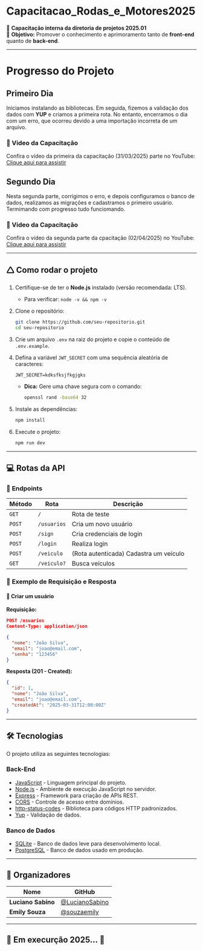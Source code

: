 # Capacitacao_Rodas_e_Motores2025

🚀 **Capacitação interna da diretoria de projetos 2025.01**  
📌 **Objetivo:** Promover o conhecimento e aprimoramento tanto de **front-end** quanto de **back-end**.

---

# Progresso do Projeto

## Primeiro Dia  

Iniciamos instalando as bibliotecas. Em seguida, fizemos a validação dos dados com **YUP** e criamos a primeira rota. No entanto, encerramos o dia com um erro, que ocorreu devido a uma importação incorreta de um arquivo.  

### 🎥 Video da Capacitação

Confira o vídeo da primeira da capacitação (31/03/2025) parte no YouTube: [Clique aqui para assistir](https://youtu.be/ev23-MwNPpQ?si=X-kh7zBnD5EPfKwm)

## Segundo Dia  

Nesta segunda parte, corrigimos o erro, e depois configuramos o banco de dados, realizamos as migrações e cadastramos o primeiro usuário. Termimando com progresso tudo funciomando.

### 🎥 Video da Capacitação

Confira o vídeo da segunda parte da cpacitação (02/04/2025) no YouTube: [Clique aqui para assistir](https://youtu.be/ev23-MwNPpQ?si=X-kh7zBnD5EPfKwm) 

---

## 🛆 Como rodar o projeto

1. Certifique-se de ter o **Node.js** instalado (versão recomendada: LTS).  
   - Para verificar: `node -v && npm -v`  
2. Clone o repositório:
   ```bash
   git clone https://github.com/seu-repositorio.git
   cd seu-repositorio
   ```
3. Crie um arquivo `.env` na raiz do projeto e copie o conteúdo de `.env.example`.  
4. Defina a variável `JWT_SECRET` com uma sequência aleatória de caracteres:
   ```env
   JWT_SECRET=kdksfksjfkgjgks
   ```
   - **Dica:** Gere uma chave segura com o comando:
     ```bash
     openssl rand -base64 32
     ```

5. Instale as dependências:
   ```bash
   npm install
   ```
6. Execute o projeto:
   ```bash
   npm run dev
   ```

---

## 💻 Rotas da API

### 🔹 **Endpoints**

| Método  | Rota       | Descrição |
|---------|-----------|-----------|
| `GET`   | `/`       | Rota de teste |
| `POST`  | `/usuarios` | Cria um novo usuário |
| `POST`  | `/sign` | Cria credenciais de login |
| `POST`  | `/login` | Realiza login |
| `POST`  | `/veiculo` | (Rota autenticada) Cadastra um veículo |
| `GET`   | `/veiculo?` | Busca veículos |

### 🔹 **Exemplo de Requisição e Resposta**
#### 📌 **Criar um usuário**
**Requisição:**
```json
POST /usuarios
Content-Type: application/json

{
  "nome": "João Silva",
  "email": "joao@email.com",
  "senha": "123456"
}
```
**Resposta (201 - Created):**
```json
{
  "id": 1,
  "nome": "João Silva",
  "email": "joao@email.com",
  "createdAt": "2025-03-31T12:00:00Z"
}
```

---

## 🛠 Tecnologias

O projeto utiliza as seguintes tecnologias:

### **Back-End**
- [JavaScript](https://developer.mozilla.org/pt-BR/docs/Web/JavaScript) - Linguagem principal do projeto.
- [Node.js](https://nodejs.org/) - Ambiente de execução JavaScript no servidor.
- [Express](https://expressjs.com/) - Framework para criação de APIs REST.
- [CORS](https://www.npmjs.com/package/cors) - Controle de acesso entre domínios.
- [http-status-codes](https://www.npmjs.com/package/http-status-codes) - Biblioteca para códigos HTTP padronizados.
- [Yup](https://www.npmjs.com/package/yup) - Validação de dados.

### **Banco de Dados**
- [SQLite](https://www.sqlite.org/index.html) - Banco de dados leve para desenvolvimento local.
- [PostgreSQL](https://www.postgresql.org/) - Banco de dados usado em produção.

---

## 👥 Organizadores

| Nome          | GitHub |
|--------------|----------------------|
| **Luciano Sabino** | [@LucianoSabino](https://github.com/LucianoSabino) |
| **Emily Souza** | [@souzaemily](https://github.com/souzaemily) |

---

## 🚧 Em execurção 2025... 🚧
